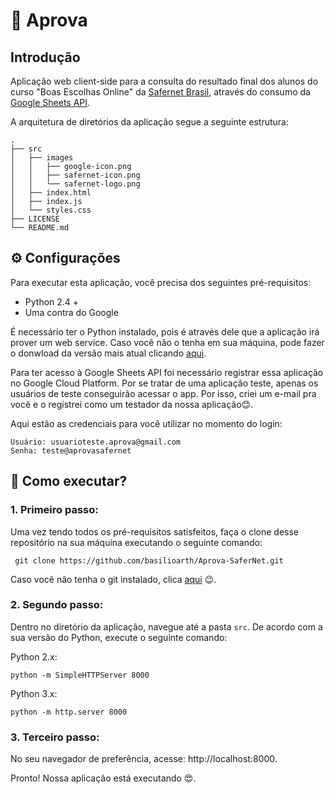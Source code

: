 # :memo: Aprova

## Introdução

Aplicação web client-side para a consulta do resultado final dos alunos do curso "Boas Escolhas Online" da [Safernet Brasil](https://new.safernet.org.br/), através do consumo da [Google Sheets API](https://developers.google.com/sheets/api).

A arquitetura de diretórios da aplicação segue a seguinte estrutura:


    .
    ├── src                    
    │   ├── images
    │   │   ├── google-icon.png
    │   │   ├── safernet-icon.png
    │   │   └── safernet-logo.png
    │   ├── index.html
    │   ├── index.js
    │   └── styles.css              
    ├── LICENSE
    └── README.md
    
 ## :gear: Configurações 
 
 Para executar esta aplicação, você precisa dos seguintes pré-requisitos:
 
 - Python 2.4 +
 - Uma contra do Google

É necessário ter o Python instalado, pois é através dele que a aplicação irá prover um web service. Caso você não o tenha em sua máquina, pode fazer o donwload da versão mais atual clicando [aqui](https://www.python.org/downloads/).

Para ter acesso à Google Sheets API foi necessário registrar essa aplicação no Google Cloud Platform. Por se tratar de uma aplicação teste, apenas os usuários de teste conseguirão acessar o app. Por isso, criei um e-mail pra você e o registrei como um testador da nossa aplicação:blush:.

Aqui estão as credenciais para você utilizar no momento do login:

    Usuário: usuarioteste.aprova@gmail.com
    Senha: teste@aprovasafernet

## :thinking: Como executar?

### 1. Primeiro passo:

Uma vez tendo todos os pré-requisitos satisfeitos, faça o clone desse repositório na sua máquina executando o seguinte comando:

     git clone https://github.com/basilioarth/Aprova-SaferNet.git

Caso você não tenha o git instalado, clica [aqui](https://git-scm.com/downloads) :wink:.

### 2. Segundo passo:

Dentro no diretório da aplicação, navegue até a pasta `src`. De acordo com a sua versão do Python, execute o seguinte comando:

Python 2.x:

    python -m SimpleHTTPServer 8000

Python 3.x:

    python -m http.server 8000

### 3. Terceiro passo:

No seu navegador de preferência, acesse: http://localhost:8000.

Pronto! Nossa aplicação está executando :heart_eyes:.
